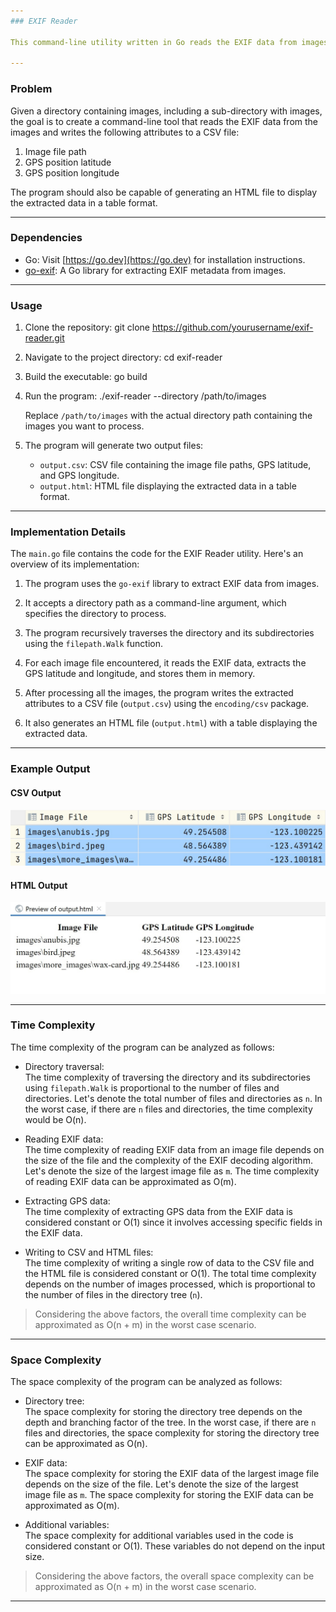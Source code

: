 ```yaml
---
### EXIF Reader

This command-line utility written in Go reads the EXIF data from images in a specified directory and generates a CSV file and an HTML file with the extracted attributes.

---
```


### Problem

Given a directory containing images, including a sub-directory with images, the goal is to create a command-line tool that reads the EXIF data from the images and writes the following attributes to a CSV file:

1. Image file path
2. GPS position latitude
3. GPS position longitude

The program should also be capable of generating an HTML file to display the extracted data in a table format.

---

### Dependencies

- Go: Visit [https://go.dev](https://go.dev) for installation instructions.
- [go-exif](https://github.com/rwcarlsen/goexif): A Go library for extracting EXIF metadata from images.

---

### Usage

1. Clone the repository:
   git clone https://github.com/yourusername/exif-reader.git

2. Navigate to the project directory:
   cd exif-reader

3. Build the executable:
   go build

4. Run the program:
   ./exif-reader --directory /path/to/images

   Replace `/path/to/images` with the actual directory path containing the images you want to process.

5. The program will generate two output files:

   - `output.csv`: CSV file containing the image file paths, GPS latitude, and GPS longitude.
   - `output.html`: HTML file displaying the extracted data in a table format.

---

### Implementation Details

The `main.go` file contains the code for the EXIF Reader utility. Here's an overview of its implementation:

1. The program uses the `go-exif` library to extract EXIF data from images.

2. It accepts a directory path as a command-line argument, which specifies the directory to process.

3. The program recursively traverses the directory and its subdirectories using the `filepath.Walk` function.

4. For each image file encountered, it reads the EXIF data, extracts the GPS latitude and longitude, and stores them in memory.

5. After processing all the images, the program writes the extracted attributes to a CSV file (`output.csv`) using the `encoding/csv` package.

6. It also generates an HTML file (`output.html`) with a table displaying the extracted data.

---

### Example Output

#### CSV Output
![CSV Output](docs/csv-output.jpg)

#### HTML Output
![HTML Output](docs/html-output.jpg)

---

### Time Complexity

The time complexity of the program can be analyzed as follows:

- Directory traversal:  
  The time complexity of traversing the directory and its subdirectories using `filepath.Walk` is proportional to the number of files and directories. Let's denote the total number of files and directories as `n`. In the worst case, if there are `n` files and directories, the time complexity would be O(n).


- Reading EXIF data:   
  The time complexity of reading EXIF data from an image file depends on the size of the file and the complexity of the EXIF decoding algorithm. Let's denote the size of the largest image file as `m`. The time complexity of reading EXIF data can be approximated as O(m).


- Extracting GPS data:  
  The time complexity of extracting GPS data from the EXIF data is considered constant or O(1) since it involves accessing specific fields in the EXIF data.


- Writing to CSV and HTML files:   
  The time complexity of writing a single row of data to the CSV file and the HTML file is considered constant or O(1). The total time complexity depends on the number of images processed, which is proportional to the number of files in the directory tree (`n`).


> Considering the above factors, the overall time complexity can be approximated as O(n + m) in the worst case scenario.

---

### Space Complexity

The space complexity of the program can be analyzed as follows:

- Directory tree:    
  The space complexity for storing the directory tree depends on the depth and branching factor of the tree. In the worst case, if there are `n` files and directories, the space complexity for storing the directory tree can be approximated as O(n).


- EXIF data:    
  The space complexity for storing the EXIF data of the largest image file depends on the size of the file. Let's denote the size of the largest image file as `m`. The space complexity for storing the EXIF data can be approximated as O(m).


- Additional variables:   
  The space complexity for additional variables used in the code is considered constant or O(1). These variables do not depend on the input size.


> Considering the above factors, the overall space complexity can be approximated as O(n + m) in the worst case scenario.

---

